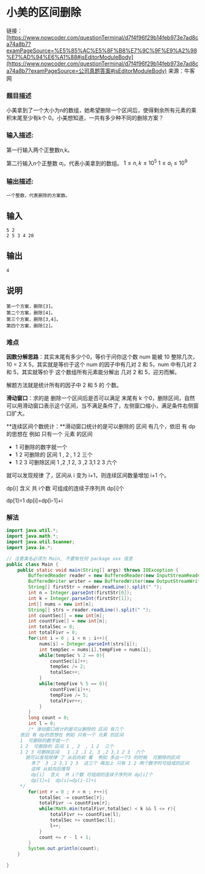 # 小美的区间删除

链接：[https://www.nowcoder.com/questionTerminal/d7f4f96f29b14feb973e7ad8ca74a8b7?examPageSource=%E5%85%AC%E5%8F%B8%E7%9C%9F%E9%A2%98%E7%AD%94%E6%A1%88#jsEditorModuleBody](https://www.nowcoder.com/questionTerminal/d7f4f96f29b14feb973e7ad8ca74a8b7?examPageSource=公司真题答案#jsEditorModuleBody)
来源：牛客网



### 题目描述

小美拿到了一个大小为n的数组，她希望删除一个区间后，使得剩余所有元素的乘积末尾至少有k个 0。小美想知道，一共有多少种不同的删除方案？                                        



### **输入描述:**

第一行输入两个正整数n,k。

第二行输入n个正整数 $a_i$，代表小美拿到的数组。
$1≤n,k≤10^5$
$1≤a_i≤10^9$




### **输出描述:**

```
一个整数，代表删除的方案数。
```



## 输入

```
5 2
2 5 3 4 20
```

## 输出

```
4
```

## 说明

```
第一个方案，删除[3]。
第二个方案，删除[4]。
第三个方案，删除[3,4]。
第四个方案，删除[2]。
```



### 难点

**因数分解思路**：其实末尾有多少个0，等价于问你这个数 num 能被 10 整除几次，10 = 2 X 5，其实就是等价于这个 num 的因子中有几对 2 和 5，num 中有几对 2 和 5，其实就等价于 这个数组所有元素能分解出 几对 2 和 5，迎刃而解。

解题方法就是统计所有的因子中 2 和 5 的 个数。



**滑动窗口**：求的是 删除一个区间后是否可以满足 末尾有 k 个0，删除区间，自然可以用滑动窗口表示这个区间，当不满足条件了，左侧窗口缩小，满足条件右侧窗口扩大。



**连续区间个数统计：**滑动窗口统计的是可以删除的 区间 有几个，依旧 有 dp的思想在 例如 只有一个 元素 的区间

+ 1  可删除的数字就一个
+ 1 2  可删除的 区间 1 , 2  , 1 2  三个
+ 1 2 3 可删除区间   1 ,2 ,1 2, 3 ,2 3,1 2 3  六个

就可以发现规律 了，区间从 i 变为 i+1，则连续区间数量增加 i+1 个。

dp[i]  含义  共 i个数 可组成的连续子序列共 dp[i]个

dp[1]=1  dp[i]=dp[i-1]+i

### 解法

```java
import java.util.*; 
import java.math.*;
import java.util.Scanner;
import java.io.*;

// 注意类名必须为 Main, 不要有任何 package xxx 信息
public class Main {
    public static void main(String[] args) throws IOException {
        BufferedReader reader = new BufferedReader(new InputStreamReader(System.in));
        BufferedWriter writer = new BufferedWriter(new OutputStreamWriter(System.out));
        String[] firstStr = reader.readLine().split(" ");
        int n = Integer.parseInt(firstStr[0]);
        int k = Integer.parseInt(firstStr[1]);
        int[] nums = new int[n];
        String[] strs = reader.readLine().split(" ");
        int countSec[] = new int[n];
        int countFive[] = new int[n];
        int totalSec = 0;
        int totalFivr = 0;
        for(int i = 0 ; i < n ; i++){
            nums[i] = Integer.parseInt(strs[i]);
            int tempSec = nums[i],tempFive = nums[i];
            while(tempSec % 2 == 0){
                countSec[i]++;
                tempSec /= 2;
                totalSec++;
            }
            while(tempFive % 5 == 0){
                countFive[i]++;
                tempFive /= 5;
                totalFivr++;
            }
        }
        long count = 0;
        int l = 0;
        /* 滑动窗口统计的是可以删除的 区间 有几个
     依旧 有 dp的思想在 例如 只有一个 元素 的区间
     1  可删除的数字就一个
     1 2  可删除的 区间 1 , 2  , 1 2  三个
     1 2 3 可删除区间   1 ,2 ,1 2, 3 ,2 3,1 2 3  六个
       就可以发现规律 了 从后向前 看  例如 多出一个3 的时候  可删除的区间
         多了  3 ,2 3,1 2 3  这三个 再加上 只有 1 2 两个数字时可组成的区间
         这样 从前向后推导
         dp[i]  含义  共 i个数 可组成的连续子序列共 dp[i]个
         dp[1]=1  dp[i]=dp[i-1]+i
     */
        for(int r = 0 ; r < n ; r++){
            totalSec -= countSec[r];
            totalFivr -= countFive[r];
            while(Math.min(totalFivr,totalSec) < k && l <= r){
                totalFivr += countFive[l];
                totalSec += countSec[l];
                l++;
            }
            count += r - l + 1;
        }
        System.out.println(count);
    }

}
```

